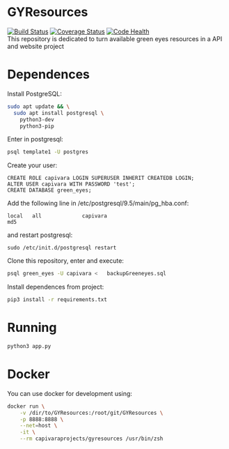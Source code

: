# GYResources
[![Build Status](https://travis-ci.org/CapivaraProjects/GYResources.svg?branch=master)](https://travis-ci.org/CapivaraProjects/GYResources) 
[![Coverage Status](https://coveralls.io/repos/github/CapivaraProjects/GYResources/badge.svg?branch=master)](https://coveralls.io/github/CapivaraProjects/GYResources?branch=master)
[![Code Health](https://landscape.io/github/CapivaraProjects/GYResources/master/landscape.svg?style=flat)](https://landscape.io/github/CapivaraProjects/GYResources/master) <br />
This repository is dedicated to turn available green eyes resources in a API and website project

# Dependences

Install PostgreSQL:

```zsh
sudo apt update && \
  sudo apt install postgresql \
    python3-dev
    python3-pip
```

Enter in postgresql:
```zsh
psql template1 -U postgres
```

Create your user:
```
CREATE ROLE capivara LOGIN SUPERUSER INHERIT CREATEDB LOGIN;
ALTER USER capivara WITH PASSWORD 'test';
CREATE DATABASE green_eyes;
```

Add the following line in /etc/postgresql/9.5/main/pg_hba.conf:
```
local   all             capivara                                     md5
```
and restart postgresql:

```
sudo /etc/init.d/postgresql restart
```

Clone this repository, enter and execute:

```zsh
psql green_eyes -U capivara <  	backupGreeneyes.sql
```

Install dependences from project:
```zsh
pip3 install -r requirements.txt
```

# Running
```zsh
python3 app.py
```

# Docker
You can use docker for development using:
```zsh
docker run \
    -v /dir/to/GYResources:/root/git/GYResources \
    -p 8888:8888 \
    --net=host \
    -it \
    --rm capivaraprojects/gyresources /usr/bin/zsh
```
